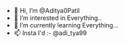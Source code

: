 - 👋 Hi, I’m @Aditya0Patil 
- 👀 I’m interested in Everything..
- 🌱 I’m currently learning Everything...
- 📫 Insta I'd :- @adi_tya99


<!---
Aditya0Patil/Aditya0Patil is a ✨ special ✨ repository because its `README.md` (this file) appears on your GitHub profile.
You can click the Preview link to take a look at your changes.
--->
